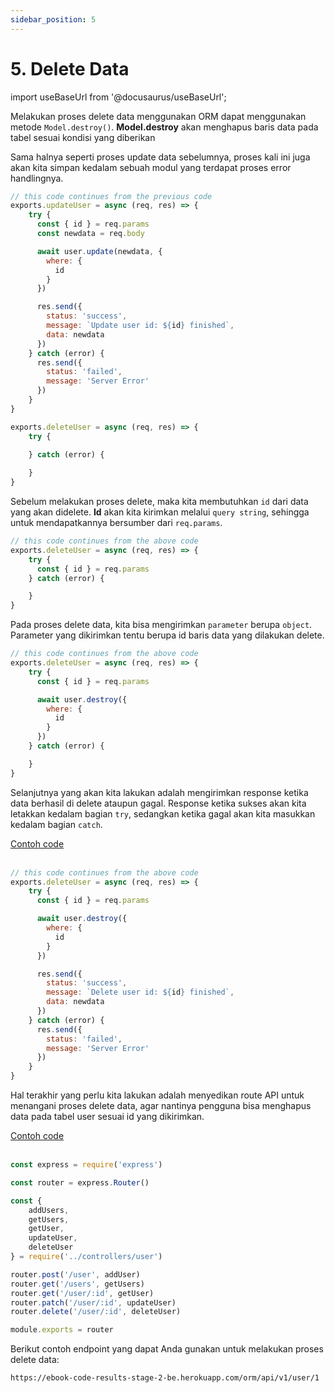 ```yaml
---
sidebar_position: 5
---
```


# 5. Delete Data 

import useBaseUrl from '@docusaurus/useBaseUrl';

Melakukan proses delete data menggunakan ORM dapat menggunakan metode `Model.destroy()`. **Model.destroy** akan menghapus baris data pada tabel sesuai kondisi yang diberikan

Sama halnya seperti proses update data sebelumnya, proses kali ini juga akan kita simpan kedalam sebuah modul yang terdapat proses error handlingnya.

```js {26-33} title=user.js
// this code continues from the previous code
exports.updateUser = async (req, res) => {
    try {
      const { id } = req.params
      const newdata = req.body

      await user.update(newdata, {
        where: {
          id
        }
      })

      res.send({
        status: 'success',
        message: `Update user id: ${id} finished`,
        data: newdata
      })
    } catch (error) {
      res.send({
        status: 'failed',
        message: 'Server Error'
      })
    }
}

exports.deleteUser = async (req, res) => {
    try {
        
    } catch (error) {

    }
}
```

Sebelum melakukan proses delete, maka kita membutuhkan `id` dari data yang akan didelete. **Id** akan kita kirimkan melalui `query string`, sehingga untuk mendapatkannya bersumber dari `req.params`. 

```js {4} title=user.js
// this code continues from the above code
exports.deleteUser = async (req, res) => {
    try {
      const { id } = req.params
    } catch (error) {

    }
}
```

Pada proses delete data, kita bisa mengirimkan `parameter` berupa `object`. Parameter yang dikirimkan tentu berupa id baris data yang dilakukan delete.

```js {6-10} title=user.js
// this code continues from the above code
exports.deleteUser = async (req, res) => {
    try {
      const { id } = req.params

      await user.destroy({
        where: {
          id
        }
      })
    } catch (error) {

    }
}
```

Selanjutnya yang akan kita lakukan adalah mengirimkan response ketika data berhasil di delete ataupun gagal. Response ketika sukses akan kita letakkan kedalam bagian `try`, sedangkan ketika gagal akan kita masukkan kedalam bagian `catch`.

<a class="btn-example-code" href="https://github.com/demo-dumbways/ebook-code-results-stage-2-backend/blob/5-orm-sequelize/src/controllers/user.js">
Contoh code
</a>

<br />
<br />

```js {12-16,18-22} title=user.js
// this code continues from the above code
exports.deleteUser = async (req, res) => {
    try {
      const { id } = req.params

      await user.destroy({
        where: {
          id
        }
      })

      res.send({
        status: 'success',
        message: `Delete user id: ${id} finished`,
        data: newdata
      })
    } catch (error) {
      res.send({
        status: 'failed',
        message: 'Server Error'
      })
    }
}
```

Hal terakhir yang perlu kita lakukan adalah menyedikan route API untuk menangani proses delete data, agar nantinya pengguna bisa menghapus data pada tabel user sesuai id yang dikirimkan.

<a class="btn-example-code" href="https://github.com/demo-dumbways/ebook-code-results-stage-2-backend/blob/5-orm-sequelize/src/routes/index.js">
Contoh code
</a>

<br />
<br />

```js {10,17} title=routes/index.js
const express = require('express')

const router = express.Router()

const {
    addUsers,
    getUsers,
    getUser,
    updateUser,
    deleteUser
} = require('../controllers/user')

router.post('/user', addUser)
router.get('/users', getUsers)
router.get('/user/:id', getUser)
router.patch('/user/:id', updateUser)
router.delete('/user/:id', deleteUser)

module.exports = router
```

Berikut contoh endpoint yang dapat Anda gunakan untuk melakukan proses delete data:

```
https://ebook-code-results-stage-2-be.herokuapp.com/orm/api/v1/user/1
```